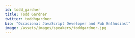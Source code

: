 ```yaml
---
id: todd_gardner
title: Todd Gardner
twitter: toddhgardner
bio: "Occasional JavaScript Developer and Pub Enthusiast"
image: /assets/images/speakers/toddgardner.jpg
---
```

